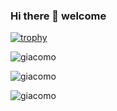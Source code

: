 ### Hi there 👋 welcome

[![trophy](https://github-profile-trophy.vercel.app/?username=giacomo&theme=dark_dimmed)](https://github.com/ryo-ma/github-profile-trophy)


<p><img src="https://github-readme-stats.vercel.app/api/top-langs?username=giacomo&show_icons=true&locale=en&layout=compact&theme=dark_dimmed" alt="giacomo" /></p>

<p><img src="https://github-readme-stats.vercel.app/api?username=giacomo&show_icons=true&locale=en&theme=dark_dimmed" alt="giacomo" /></p>

<p><img src="https://github-readme-stats.vercel.app/api/wakatime?username=giacomo&layout=compact" alt="giacomo" /></p>

<!--
**giacomo/giacomo** is a ✨ _special_ ✨ repository because its `README.md` (this file) appears on your GitHub profile.

Here are some ideas to get you started:

- 🔭 I’m currently working on ...
- 🌱 I’m currently learning ...
- 👯 I’m looking to collaborate on ...
- 🤔 I’m looking for help with ...
- 💬 Ask me about ...
- 📫 How to reach me: ...
- 😄 Pronouns: ...
- ⚡ Fun fact: ...
-->

